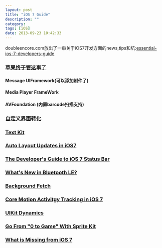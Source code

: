 ```yaml
---
layout: post
title: "iOS 7 Guide"
description: ""
category: 
tags: [iOS]
date: 2013-09-23 10:42:33
---
```


doubleencore.com放出了一串关于iOS7开发方面的news,tips和坑:[essential-ios-7-developers-guide](http://www.doubleencore.com/2013/09/essential-ios-7-developers-guide/)

### [苹果终于管这事了](http://www.doubleencore.com/2013/09/ios-7-additions-omg-finally/)

#### Message UIFramework(可以添加附件了)

#### Media Player FrameWork
#### AVFoundation (内置barcode扫描支持)

### [自定义界面转化](http://www.doubleencore.com/2013/09/ios-7-custom-transitions/)
### [Text Kit](http://www.doubleencore.com/2013/09/text-kit-ios-7/)
### [Auto Layout Updates in iOS7](http://www.doubleencore.com/2013/09/auto-layout-updates-in-ios-7/)
### [The Developer's Guide to iOS 7 Status Bar](http://www.doubleencore.com/2013/09/developers-guide-to-the-ios-7-status-bar/)
### [What's New in Bluetooth LE?](http://www.doubleencore.com/2013/09/whats-new-in-bluetooth-le-ios-7/)
### [Background Fetch](http://www.doubleencore.com/2013/09/ios-7-background-fetch/)
### [Core Motion Activitgy Tracking in iOS 7](http://www.doubleencore.com/2013/09/core-motion-activity-tracking-in-ios-7/)
### [UIKit Dynamics](http://www.doubleencore.com/2013/09/ios-7-uikit-dynamics/)
### [Go From "0 to Game" With Sprite Kit](http://www.doubleencore.com/2013/09/how-i-went-from-0-to-game-with-sprite-kit/)
### [What is Missing from iOS 7](http://www.doubleencore.com/2013/09/what-is-missing-from-ios-7/)

